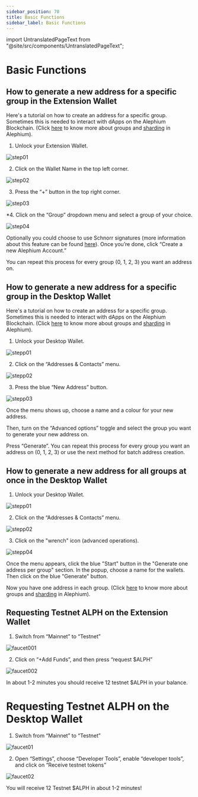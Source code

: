 ```yaml
---
sidebar_position: 70
title: Basic Functions
sidebar_label: Basic Functions
---
```


import UntranslatedPageText from "@site/src/components/UntranslatedPageText";

# Basic Functions

## How to generate a new address for a specific group in the Extension Wallet

Here's a tutorial on how to create an address for a specific group. 
Sometimes this is needed to interact with dApps on the Alephium Blockchain. (Click [here](https://twitter.com/alephium/status/1681307477961482241) to know more about groups and [sharding](https://medium.com/@alephium/an-introduction-to-blockflow-alephiums-sharding-algorithm-bbbf318c3402) in Alephium).

1. Unlock your Extension Wallet.

![step01](https://github.com/alephium/docs/assets/88235023/efa34122-c996-4a5b-a1bc-a2c3d97b36bd)

2. Click on the Wallet Name in the top left corner.
  
![step02](https://github.com/alephium/docs/assets/88235023/8c169719-ebe5-4556-a967-ffae987bc4c3)

3. Press the “+” button in the top right corner.
  
![step03](https://github.com/alephium/docs/assets/88235023/a84a7019-d8b2-4045-9133-f10a115e3512)

*4. Click on the “Group” dropdown menu and select a group of your choice.
  
![step04](https://github.com/alephium/docs/assets/88235023/f3192c1e-9cf8-432b-9283-784c97ea3108)

Optionally you could choose to use Schnorr signatures (more information about this feature can be found [here](https://twitter.com/alephium/status/1648310494661595137)). Once you’re done, click “Create a new Alephium Account.”

You can repeat this process for every group (0, 1, 2, 3) you want an address on.



## How to generate a new address for a specific group in the Desktop Wallet

Here's a tutorial on how to create an address for a specific group. 
Sometimes this is needed to interact with dApps on the Alephium Blockchain. (Click [here](https://twitter.com/alephium/status/1681307477961482241) to know more about groups and [sharding](https://medium.com/@alephium/an-introduction-to-blockflow-alephiums-sharding-algorithm-bbbf318c3402) in Alephium).

1. Unlock your Desktop Wallet.

![stepp01](https://github.com/alephium/docs/assets/88235023/549cf7e5-472d-40f9-82c3-95d55d87bd73)

2. Click on the “Addresses & Contacts” menu.

![stepp02](https://github.com/alephium/docs/assets/88235023/fa500925-2282-4cbb-a4fe-8287f156fd05)

3. Press the blue “New Address” button.

![stepp03](https://github.com/alephium/docs/assets/88235023/57595a9a-1588-43ff-a7cc-8d57b08e108f)

Once the menu shows up, choose a name and a colour for your new address.

Then, turn on the “Advanced options” toggle and select the group you want to generate your new address on.

Press “Generate”. You can repeat this process for every group you want an address on (0, 1, 2, 3) or use the next method for batch address creation.

## How to generate a new address for all groups at once in the Desktop Wallet

1. Unlock your Desktop Wallet.

![stepp01](https://github.com/alephium/docs/assets/88235023/549cf7e5-472d-40f9-82c3-95d55d87bd73)

2. Click on the “Addresses & Contacts” menu.

![stepp02](https://github.com/alephium/docs/assets/88235023/fa500925-2282-4cbb-a4fe-8287f156fd05)

3. Click on the "wrench" icon (advanced operations).

![stepp04](https://github.com/alephium/docs/assets/88235023/19999aec-b9dc-4b40-bb7b-3ee8dfab49cf)

Once the menu appears, click the blue "Start" button in the "Generate one address per group" section. In the popup, choose a name for the wallets. Then click on the blue "Generate" button.

Now you have one address in each group. (Click [here](https://twitter.com/alephium/status/1681307477961482241) to know more about groups and [sharding](https://medium.com/@alephium/an-introduction-to-blockflow-alephiums-sharding-algorithm-bbbf318c3402) in Alephium).


## Requesting Testnet ALPH on the Extension Wallet

1. Switch from “Mainnet” to “Testnet”

![faucet001](https://github.com/alephium/docs/assets/88235023/2c83938e-d91a-4f64-9aa9-5ff275a77fd2)

2. Click on “+Add Funds”, and then press “request $ALPH”

![faucet002](https://github.com/alephium/docs/assets/88235023/85c4403d-1281-4005-b8dc-e1704b60c508)

In about 1-2 minutes you should receive 12 testnet $ALPH in your balance.

# Requesting Testnet ALPH on the Desktop Wallet

1. Switch from “Mainnet” to “Testnet”

![faucet01](https://github.com/alephium/docs/assets/88235023/b0c6dcc1-3e21-4dac-92fc-2f371ef9d513)

2. Open “Settings”, choose “Developer Tools”, enable “developer tools”, and click on “Receive testnet tokens”

![faucet02](https://github.com/alephium/docs/assets/88235023/d8ba431b-f556-4734-afe3-faef821822c4)

You will receive 12 Testnet $ALPH in about 1-2 minutes!
